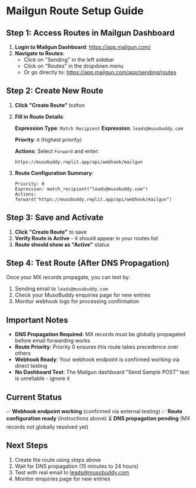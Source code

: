 # Mailgun Route Setup Guide

## Step 1: Access Routes in Mailgun Dashboard

1. **Login to Mailgun Dashboard**: https://app.mailgun.com/
2. **Navigate to Routes**: 
   - Click on "Sending" in the left sidebar
   - Click on "Routes" in the dropdown menu
   - Or go directly to: https://app.mailgun.com/app/sending/routes

## Step 2: Create New Route

1. **Click "Create Route"** button
2. **Fill in Route Details**:

   **Expression Type**: `Match Recipient`
   **Expression**: `leads@musobuddy.com`
   
   **Priority**: `0` (highest priority)
   
   **Actions**: Select `Forward` and enter:
   ```
   https://musobuddy.replit.app/api/webhook/mailgun
   ```

3. **Route Configuration Summary**:
   ```
   Priority: 0
   Expression: match_recipient("leads@musobuddy.com")
   Actions: forward("https://musobuddy.replit.app/api/webhook/mailgun")
   ```

## Step 3: Save and Activate

1. **Click "Create Route"** to save
2. **Verify Route is Active** - it should appear in your routes list
3. **Route should show as "Active"** status

## Step 4: Test Route (After DNS Propagation)

Once your MX records propagate, you can test by:
1. Sending email to `leads@musobuddy.com`
2. Check your MusoBuddy enquiries page for new entries
3. Monitor webhook logs for processing confirmation

## Important Notes

- **DNS Propagation Required**: MX records must be globally propagated before email forwarding works
- **Route Priority**: Priority 0 ensures this route takes precedence over others
- **Webhook Ready**: Your webhook endpoint is confirmed working via direct testing
- **No Dashboard Test**: The Mailgun dashboard "Send Sample POST" test is unreliable - ignore it

## Current Status

✅ **Webhook endpoint working** (confirmed via external testing)
✅ **Route configuration ready** (instructions above)
⏳ **DNS propagation pending** (MX records not globally resolved yet)

## Next Steps

1. Create the route using steps above
2. Wait for DNS propagation (15 minutes to 24 hours)
3. Test with real email to leads@musobuddy.com
4. Monitor enquiries page for new entries